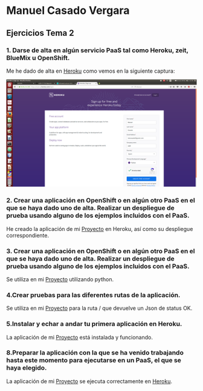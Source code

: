 # Manuel Casado Vergara

## Ejercicios Tema 2

### 1. Darse de alta en algún servicio PaaS tal como Heroku, zeit, BlueMix u OpenShift.

Me he dado de alta en [Heroku](https://www.heroku.com/) como vemos en la siguiente captura:

![img](https://github.com/cvlolo/Ejercicios-IV/blob/master/img/heroku.png)

### 2. Crear una aplicación en OpenShift o en algún otro PaaS en el que se haya dado uno de alta. Realizar un despliegue de prueba usando alguno de los ejemplos incluidos con el PaaS.

He creado la aplicación de mi [Proyecto](https://github.com/cvlolo/IV-Proyecto) en Heroku, así como su despliegue correspondiente.

### 3. Crear una aplicación en OpenShift o en algún otro PaaS en el que se haya dado uno de alta. Realizar un despliegue de prueba usando alguno de los ejemplos incluidos con el PaaS.

Se utiliza en mi [Proyecto](https://github.com/cvlolo/IV-Proyecto) utilizando python.

### 4.Crear pruebas para las diferentes rutas de la aplicación.

Se utiliza en mi [Proyecto](https://github.com/cvlolo/IV-Proyecto) para la ruta / que devuelve un Json de status OK.

### 5.Instalar y echar a andar tu primera aplicación en Heroku.

La aplicación de mi [Proyecto](https://github.com/cvlolo/IV-Proyecto) está instalada y funcionando.

### 8.Preparar la aplicación con la que se ha venido trabajando hasta este momento para ejecutarse en un PaaS, el que se haya elegido.

La aplicación de mi [Proyecto](https://github.com/cvlolo/IV-Proyecto) se ejecuta correctamente en [Heroku](https://www.heroku.com/).
